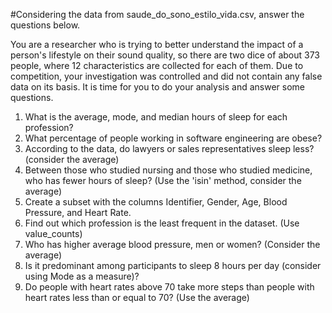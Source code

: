 #Considering the data from saude_do_sono_estilo_vida.csv, answer the questions below.

You are a researcher who is trying to better understand the impact of a person's lifestyle on their sound quality, so there are two dice of about 373 people, where 12 characteristics are collected for each of them. Due to competition, your investigation was controlled and did not contain any false data on its basis. It is time for you to do your analysis and answer some questions.

1. What is the average, mode, and median hours of sleep for each profession?
2. What percentage of people working in software engineering are obese?
3. According to the data, do lawyers or sales representatives sleep less? (consider the average)
4. Between those who studied nursing and those who studied medicine, who has fewer hours of sleep? (Use the 'isin' method, consider the average)
5. Create a subset with the columns Identifier, Gender, Age, Blood Pressure, and Heart Rate.
6. Find out which profession is the least frequent in the dataset. (Use value_counts)
7. Who has higher average blood pressure, men or women? (Consider the average)
8. Is it predominant among participants to sleep 8 hours per day (consider using Mode as a measure)?
9. Do people with heart rates above 70 take more steps than people with heart rates less than or equal to 70? (Use the average)
